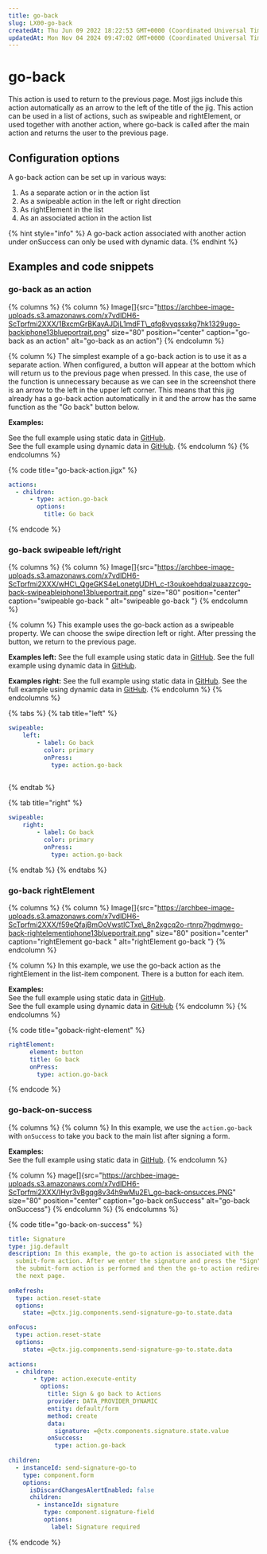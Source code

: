 ```yaml
---
title: go-back
slug: LX00-go-back
createdAt: Thu Jun 09 2022 18:22:53 GMT+0000 (Coordinated Universal Time)
updatedAt: Mon Nov 04 2024 09:47:02 GMT+0000 (Coordinated Universal Time)
---
```


# go-back

This action is used to return to the previous page. Most jigs include this action automatically as an arrow to the left of the title of the jig. This action can be used in a list of actions, such as swipeable and rightElement, or used together with another action, where go-back is called after the main action and returns the user to the previous page.

## Configuration options

A go-back action can be set up in various ways:

1. As a separate action or in the action list
2. As a swipeable action in the left or right direction
3. As rightElement in the list
4. As an associated action in the action list

{% hint style="info" %}
A go-back action associated with another action under onSuccess can only be used with dynamic data.
{% endhint %}

## Examples and code snippets

### go-back as an action

{% columns %}
{% column %}
Image\[]{src="https://archbee-image-uploads.s3.amazonaws.com/x7vdIDH6-ScTprfmi2XXX/1BxcmGrBKayAJDjL1mdFT\_qfq8vyqssxkg7hk1329ugo-backiphone13blueportrait.png" size="80" position="center" caption="go-back as an action" alt="go-back as an action"}
{% endcolumn %}

{% column %}
The simplest example of a go-back action is to use it as a separate action. When configured, a button will appear at the bottom which will return us to the previous page when pressed. In this case, the use of the function is unnecessary because as we can see in the screenshot there is an arrow to the left in the upper left corner. This means that this jig already has a go-back action automatically in it and the arrow has the same function as the "Go back" button below.

**Examples:**

See the full example using static data in [GitHub](https://github.com/jigx-com/jigx-samples/blob/main/quickstart/jigx-samples/jigs/jigx-actions/go-back/static-data/go-back-action/go-back-action.jigx). \
See the full example using dynamic data in [GitHub](https://github.com/jigx-com/jigx-samples/blob/main/quickstart/jigx-samples/jigs/jigx-actions/go-back/dynamic-data/go-back-action/go-back-action-dynamic.jigx).
{% endcolumn %}
{% endcolumns %}

{% code title="go-back-action.jigx" %}
```yaml
actions:
  - children:
      - type: action.go-back
        options:
          title: Go back
```
{% endcode %}

### go-back swipeable left/right

{% columns %}
{% column %}
Image\[]{src="https://archbee-image-uploads.s3.amazonaws.com/x7vdIDH6-ScTprfmi2XXX/wHC\_QgeGKS4eLonetgUDH\_c-t3oukoehdqalzuaazzcgo-back-swipeableiphone13blueportrait.png" size="80" position="center" caption="swipeable go-back " alt="swipeable go-back "}
{% endcolumn %}

{% column %}
This example uses the go-back action as a swipeable property. We can choose the swipe direction left or right. After pressing the button, we return to the previous page.

**Examples left:** See the full example using static data in [GitHub](https://github.com/jigx-com/jigx-samples/blob/main/quickstart/jigx-samples/jigs/jigx-actions/go-back/static-data/go-back-swipeable/go-back-swipeable-left.jigx). See the full example using dynamic data in [GitHub](https://github.com/jigx-com/jigx-samples/blob/main/quickstart/jigx-samples/jigs/jigx-actions/go-back/dynamic-data/go-back-swipeable/go-back-left-dynamic.jigx).

**Examples right:** See the full example using static data in [GitHub](https://github.com/jigx-com/jigx-samples/blob/main/quickstart/jigx-samples/jigs/jigx-actions/go-back/static-data/go-back-swipeable/go-back-swipeable-right.jigx). See the full example using dynamic data in [GitHub](https://github.com/jigx-com/jigx-samples/blob/main/quickstart/jigx-samples/jigs/jigx-actions/go-back/dynamic-data/go-back-swipeable/go-back-right-dynamic.jigx).
{% endcolumn %}
{% endcolumns %}

{% tabs %}
{% tab title="left" %}
```yaml
swipeable:
    left:
        - label: Go back
          color: primary
          onPress:
            type: action.go-back
            
```
{% endtab %}

{% tab title="right" %}
```yaml
swipeable:
    right:
        - label: Go back
          color: primary
          onPress: 
            type: action.go-back
```
{% endtab %}
{% endtabs %}

### go-back rightElement

{% columns %}
{% column %}
Image\[]{src="https://archbee-image-uploads.s3.amazonaws.com/x7vdIDH6-ScTprfmi2XXX/f59eQfajBmOoVwstlCTxe\_8n2xgcq2o-rtnrp7hgdmwgo-back-rightelementiphone13blueportrait.png" size="80" position="center" caption="rightElement go-back " alt="rightElement go-back "}
{% endcolumn %}

{% column %}
In this example, we use the go-back action as the rightElement in the list-item component. There is a button for each item.

**Examples:** \
See the full example using static data in [GitHub](https://github.com/jigx-com/jigx-samples/blob/main/quickstart/jigx-samples/jigs/jigx-actions/go-back/static-data/go-back-right-element/go-back-right-element.jigx). \
See the full example using dynamic data in [GitHub](https://github.com/jigx-com/jigx-samples/blob/main/quickstart/jigx-samples/jigs/jigx-actions/go-back/dynamic-data/go-back-right-element/go-back-right-element-dynamic.jigx)
{% endcolumn %}
{% endcolumns %}

{% code title="goback-right-element" %}
```yaml
rightElement: 
      element: button
      title: Go back
      onPress:
        type: action.go-back
```
{% endcode %}

### go-back-on-success

{% columns %}
{% column %}
In this example, we use the `action.go-back` with `onSuccess` to take you back to the main list after signing a form.

**Examples:** \
See the full example using static data in [GitHub](https://github.com/jigx-com/jigx-samples/blob/main/quickstart/jigx-samples/jigs/jigx-actions/go-back/static-data/go-back-on-success/go-back-on-success.jigx).
{% endcolumn %}

{% column %}
mage\[]{src="https://archbee-image-uploads.s3.amazonaws.com/x7vdIDH6-ScTprfmi2XXX/IHyr3vBgqg8v34h9wMu2E\_go-back-onsucces.PNG" size="80" position="center" caption="go-back onSuccess" alt="go-back onSuccess"}
{% endcolumn %}
{% endcolumns %}

{% code title="go-back-on-success" %}
```yaml
title: Signature
type: jig.default
description: In this example, the go-to action is associated with the
  submit-form action. After we enter the signature and press the "Sign" button,
  the submit-form action is performed and then the go-to action redirects us to
  the next page.
  
onRefresh: 
  type: action.reset-state
  options:
    state: =@ctx.jig.components.send-signature-go-to.state.data

onFocus: 
  type: action.reset-state
  options:
    state: =@ctx.jig.components.send-signature-go-to.state.data
    
actions:
  - children:
       - type: action.execute-entity
         options:
           title: Sign & go back to Actions
           provider: DATA_PROVIDER_DYNAMIC
           entity: default/form
           method: create
           data:
             signature: =@ctx.components.signature.state.value
           onSuccess: 
             type: action.go-back
   
children:
  - instanceId: send-signature-go-to
    type: component.form
    options:
      isDiscardChangesAlertEnabled: false
      children:
        - instanceId: signature
          type: component.signature-field
          options:
            label: Signature required         
```
{% endcode %}
